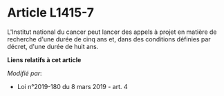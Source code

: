 # Article L1415-7

L'Institut national du cancer peut lancer des appels à projet en matière de recherche d'une durée de cinq ans et, dans des
conditions définies par décret, d'une durée de huit ans.

**Liens relatifs à cet article**

_Modifié par_:

  - Loi n°2019-180 du 8 mars 2019 - art. 4
